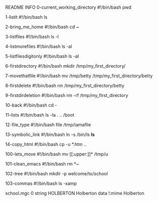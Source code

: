 README INFO
0-current_working_directory
#!/bin/bash
pwd

1-listit
#!/bin/bash
ls

2-bring_me_home
#!/bin/bash
cd ~

3-listfiles
#!/bin/bash
ls -l

4-listmorefiles
#!/bin/bash
ls -al

5-listfilesdigitonly
#!/bin/bash
ls -al

6-firstdirectory
#!/bin/bash
mkdir /tmp/my_first_directory/

7-movethatfile
#!/bin/bash
mv /tmp/betty /tmp/my_first_directory/betty

8-firstdelete
#!/bin/bash
rm /tmp/my_first_directory/betty

9-firstdirdeletion
#!/bin/bash
rm -rf /tmp/my_first_directory

10-back
#!/bin/bash
cd -

11-lists
#!/bin/bash
ls -la . .. /boot

12-file_type
#!/bin/bash
file /tmp/iamafile

13-symbolic_link
#!/bin/bash
ln -s /bin/ls __ls__

14-copy_html
#!/bin/bash
cp -u *.htm ..

100-lets_move
#!/bin/bash
mv [[:upper:]]* /tmp/u

101-clean_emacs
#!/bin/bash
rm *~

102-tree
#!/bin/bash
mkdir -p welcome/to/school

103-commas
#!/bin/bash
ls -xamp

school.mgc
0 string HOLBERTON Holberton data
!:mime Holberton
